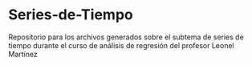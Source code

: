 # Series-de-Tiempo
Repositorio para los archivos generados sobre el subtema de series de tiempo durante el curso de análisis de regresión del profesor Leonel Martínez
